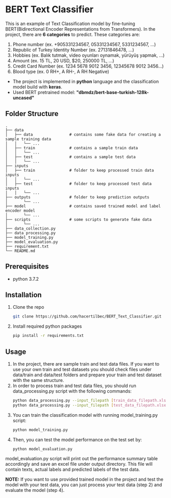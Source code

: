 # BERT Text Classifier
This is an example of Text Classification model by fine-tuning BERT(Bidirectional Encoder Representations from Transformers).
In the project, there are **6 categories** to predict. These categories are:
1. Phone number (ex. +905331234567, 05331234567, 5331234567, ...)
2. Republic of Turkey Identity Number (ex. 27131846478, ...)
3. Hobbies (ex. Balık tutmak, video oyunları oynamak, yürüyüş yapmak, ...)
4. Amount (ex. 15 TL, 20 USD, $20, 250000 TL, ...)
5. Credit Card Number (ex. 1234 5678 9012 3456, 12345678 9012 3456...)
6. Blood type (ex. 0 RH+, A RH-, A RH Negative)

* The project is implemented in **python** language and the classification model build with **keras**.
* Used BERT pretrained model: **"dbmdz/bert-base-turkish-128k-uncased"**

## Folder Structure

    .
    ├── data
    │   ├── data                # contains some fake data for creating a sample training data
    │   │   └── ...
    │   ├── train               # contains a sample train data
    │   │   └── ...
    │   ├── test                # contains a sample test data
    │   │   └── ...
    ├── inputs
    │   ├── train               # folder to keep processed train data inputs
    │   │   └── ...
    │   ├── test                # folder to keep processed test data inputs
    │   │   └── ...
    ├── outputs                 # folder to keep prediction outputs
    │       └── ...
    ├── model                   # contains saved trained model and label encoder model
    │       └── ...
    ├── scripts                 # some scripts to generate fake data
    │       └── ...
    ├── data_collection.py
    ├── data processing.py
    ├── model_training.py
    ├── model_evaluation.py
    ├── requirement.txt
    └── README.md

    
## Prerequisites

* python 3.7.2

## Installation

1. Clone the repo
   ```sh
   git clone https://github.com/hacertilbec/BERT_Text_Classifier.git
   ```
2. Install required python packages
   ```sh
   pip install -r requirements.txt
   ```
   
## Usage

1. In the project, there are sample train and test data files. If you want to use your own train and test datasets you should check files under data/train and data/test folders and prepare your train and test dataset with the same structure. 
2. In order to process train and test data files, you should run data_processing.py script with the following commands:
   ```sh
   python data_processing.py --input_filepath [train_data_filepath.xlsx] --type train
   python data_processing.py --input_filepath [test_data_filepath.xlsx] --type test
   ```
3. You can train the classification model with running model_training.py script:
   ```sh
   python model_training.py
   ```
4. Then, you can test the model performance on the test set by:
   ```sh
   python model_evaluation.py
   ```
model_evaluation.py script will print out the performance summary table accordingly and save an excel file under output directory. This file will contain texts, actual labels and predicted labels of the test data.

**NOTE:** If you want to use provided trained model in the project and test the model with your test data, you can just process your test data (step 2) and evaluate the model (step 4).

